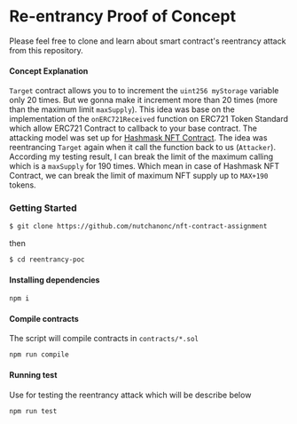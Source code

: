 # Re-entrancy Proof of Concept

Please feel free to clone and learn about smart contract's reentrancy attack from this repository.

#### Concept Explanation

`Target` contract allows you to to increment the `uint256 myStorage` variable only 20 times. But we gonna make it increment more than 20 times 
(more than the maximum limit `maxSupply`). This idea was base on the implementation of the `onERC721Received` function on ERC721 Token Standard
which allow ERC721 Contract to callback to your base contract. The attacking model was set up for [Hashmask NFT Contract](https://etherscan.io/address/0xc2c747e0f7004f9e8817db2ca4997657a7746928#code). The idea was reentrancing `Target` again when it call the function back to us (`Attacker`). According my testing result, I can break the limit of the maximum calling which is a `maxSupply` for 190 times. Which mean in case of Hashmask NFT Contract, we can break the limit of maximum NFT supply up to `MAX+190` tokens.

### Getting Started
```sh
$ git clone https://github.com/nutchanonc/nft-contract-assignment
```

then

```sh
$ cd reentrancy-poc
```

#### Installing dependencies
```sh
npm i
```

#### Compile contracts
The script will compile contracts in `contracts/*.sol`

```sh
npm run compile
```

#### Running test
Use for testing the reentrancy attack which will be describe below

```sh
npm run test
```


